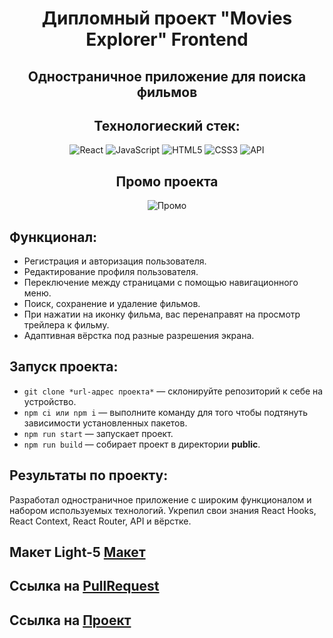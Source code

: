 <h1 align='center'>Дипломный проект "Movies Explorer" Frontend</h1>
<h2 align='center'>Одностраничное приложение для поиска фильмов</h2>
<h2 align='center'>Технологиеский стек:</h2>
<div align='center'>

![React](https://img.shields.io/badge/react-%2320232a.svg?style=for-the-badge&logo=react&logoColor=%2361DAFB)
![JavaScript](https://img.shields.io/badge/javascript-%23323330.svg?style=for-the-badge&logo=javascript&logoColor=%23F7DF1E)
![HTML5](https://img.shields.io/badge/html5-%23E34F26.svg?style=for-the-badge&logo=html5&logoColor=white)
![CSS3](https://img.shields.io/badge/css3-%231572B6.svg?style=for-the-badge&logo=css3&logoColor=white)
![API](https://img.shields.io/badge/api-%230A0FF9.svg?style=for-the-badge&logo=api&logoColor=white)

</div>

<h2 align='center'>Промо проекта</h2>

<div align='center'>
  <img src='./src/images/Диплом.gif' alt='Промо'>
</div>

<h2>Функционал:</h2>
<ul>
  <li>Регистрация и авторизация пользователя.</li>
  <li>Редактирование профиля пользователя.</li>
  <li>Переключение между страницами с помощью навигационного меню.</li>
  <li>Поиск, сохранение и удаление фильмов.</li>
  <li>При нажатии на иконку фильма, вас перенаправят на просмотр трейлера к фильму.</li>
  <li>Адаптивная вёрстка под разные разрешения экрана.</li>
</ul>

<h2>Запуск проекта:</h2>

- `git clone *url-адрес проекта*` — склонируйте репозиторий к себе на устройство.
- `npm ci или npm i` — выполните команду для того чтобы подтянуть зависимости установленных пакетов.
- `npm run start` — запускает проект.  
- `npm run build` — собирает проект в директории __public__.

<h2>Результаты по проекту:</h2>
<p>Разработал одностраничное приложение с широким функционалом и набором используемых технологий. Укрепил свои знания React Hooks, React Context, React Router, API и вёрстке.</p>

## Макет Light-5 [Макет](https://www.figma.com/file/6FMWkB94wE7KTkcCgUXtnC/Дипломный-проект?node-id=1%3A3992&mode=dev)

## Ссылка на [PullRequest](https://github.com/ggertzog/movies-explorer-frontend/pull/2)

## Ссылка на [Проект](https://romamovie.nomoredomainsmonster.ru)
